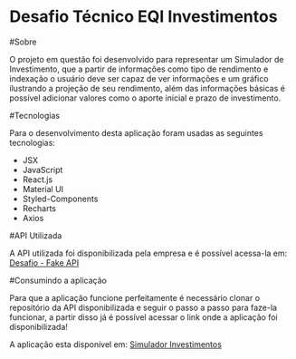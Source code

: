 # Desafio Técnico EQI Investimentos 

#Sobre 

O projeto em questão foi desenvolvido para representar um Simulador de Investimento, que a partir de informações como tipo de rendimento e indexação o usuário deve ser capaz de ver informações e um gráfico ilustrando a projeção de seu rendimento, além das informações básicas é possível adicionar valores como o aporte inicial e prazo de investimento.

#Tecnologias 

Para o desenvolvimento desta aplicação foram usadas as seguintes tecnologias:
- JSX
- JavaScript
- React.js
- Material UI
- Styled-Components
- Recharts
- Axios 

#API Utilizada

A API utilizada foi disponibilizada pela empresa e é possível acessa-la em:
[Desafio - Fake API](https://github.com/eqi-investimentos/desafio-fake-api)

#Consumindo a aplicação

Para que a aplicação funcione perfeitamente é necessário clonar o repositório da API disponibilizada e seguir o passo a passo para faze-la funcionar, a partir disso já é possível acessar o link onde a aplicação foi disponibilizada!

A aplicação esta disponível em: [Simulador Investimentos](https://subsequent-anger.surge.sh/)

